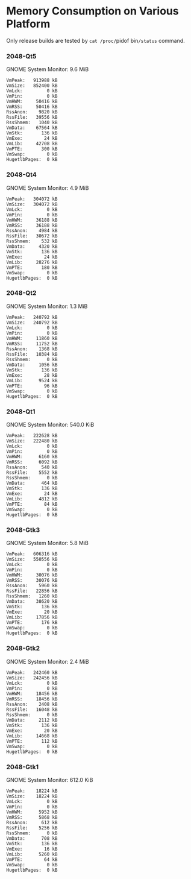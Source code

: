Memory Consumption on Various Platform
======================================

Only release builds are tested by `cat /proc/`pidof bin`/status` command.

### 2048-Qt5

GNOME System Monitor: 9.6 MiB

```
VmPeak:   913988 kB
VmSize:   852400 kB
VmLck:         0 kB
VmPin:         0 kB
VmHWM:     50416 kB
VmRSS:     50416 kB
RssAnon:    9820 kB
RssFile:   39556 kB
RssShmem:   1040 kB
VmData:    67564 kB
VmStk:       136 kB
VmExe:        24 kB
VmLib:     42708 kB
VmPTE:       300 kB
VmSwap:        0 kB
HugetlbPages:  0 kB
```

### 2048-Qt4

GNOME System Monitor: 4.9 MiB

```
VmPeak:   304072 kB
VmSize:   304072 kB
VmLck:         0 kB
VmPin:         0 kB
VmHWM:     36188 kB
VmRSS:     36188 kB
RssAnon:    4984 kB
RssFile:   30672 kB
RssShmem:    532 kB
VmData:     4320 kB
VmStk:       136 kB
VmExe:        24 kB
VmLib:     28276 kB
VmPTE:       180 kB
VmSwap:        0 kB
HugetlbPages:  0 kB
```

### 2048-Qt2

GNOME System Monitor: 1.3 MiB

```
VmPeak:   240792 kB
VmSize:   240792 kB
VmLck:         0 kB
VmPin:         0 kB
VmHWM:     11860 kB
VmRSS:     11752 kB
RssAnon:    1368 kB
RssFile:   10384 kB
RssShmem:      0 kB
VmData:     1056 kB
VmStk:       136 kB
VmExe:        28 kB
VmLib:      9524 kB
VmPTE:        96 kB
VmSwap:        0 kB
HugetlbPages:  0 kB
```

### 2048-Qt1

GNOME System Monitor: 540.0 KiB

```
VmPeak:   222628 kB
VmSize:   222480 kB
VmLck:         0 kB
VmPin:         0 kB
VmHWM:      6160 kB
VmRSS:      6092 kB
RssAnon:     540 kB
RssFile:    5552 kB
RssShmem:      0 kB
VmData:      464 kB
VmStk:       136 kB
VmExe:        24 kB
VmLib:      4812 kB
VmPTE:        84 kB
VmSwap:        0 kB
HugetlbPages:  0 kB
```

### 2048-Gtk3

GNOME System Monitor: 5.8 MiB

```
VmPeak:   606316 kB
VmSize:   550556 kB
VmLck:         0 kB
VmPin:         0 kB
VmHWM:     30076 kB
VmRSS:     30076 kB
RssAnon:    5960 kB
RssFile:   22856 kB
RssShmem:   1260 kB
VmData:    38620 kB
VmStk:       136 kB
VmExe:        20 kB
VmLib:     17856 kB
VmPTE:       176 kB
VmSwap:        0 kB
HugetlbPages:  0 kB
```

### 2048-Gtk2

GNOME System Monitor: 2.4 MiB

```
VmPeak:   242460 kB
VmSize:   242456 kB
VmLck:         0 kB
VmPin:         0 kB
VmHWM:     18456 kB
VmRSS:     18456 kB
RssAnon:    2408 kB
RssFile:   16048 kB
RssShmem:      0 kB
VmData:     2112 kB
VmStk:       136 kB
VmExe:        20 kB
VmLib:     14668 kB
VmPTE:       112 kB
VmSwap:        0 kB
HugetlbPages:  0 kB
```

### 2048-Gtk1

GNOME System Monitor: 612.0 KiB

```
VmPeak:    18224 kB
VmSize:    18224 kB
VmLck:         0 kB
VmPin:         0 kB
VmHWM:      5952 kB
VmRSS:      5868 kB
RssAnon:     612 kB
RssFile:    5256 kB
RssShmem:      0 kB
VmData:      708 kB
VmStk:       136 kB
VmExe:        16 kB
VmLib:      5260 kB
VmPTE:        64 kB
VmSwap:        0 kB
HugetlbPages:  0 kB
```
